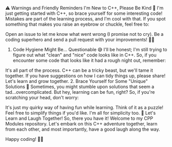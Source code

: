 ⚠️ Warnings and Friendly Reminders
I'm New to C++, Please Be Kind 🙏
I'm just getting started with C++, so brace yourself for some interesting code! Mistakes are part of the learning process, and I'm cool with that. If you spot something that makes you raise an eyebrow or chuckle, feel free to:

Open an issue to let me know what went wrong (I promise not to cry).
Be a coding superhero and send a pull request with your improvements! 🦸‍♂️
1. Code Hygiene Might Be... Questionable 😅
I'll be honest; I'm still trying to figure out what "clean" and "nice" code looks like in C++. So, if you encounter some code that looks like it had a rough night out, remember:

It's all part of the process. C++ can be a tricky beast, but we'll tame it together.
If you have suggestions on how I can tidy things up, please share! Let's learn and grow together.
2. Brace Yourself for Some "Unique" Solutions 🤪
Sometimes, you might stumble upon solutions that seem a tad...overcomplicated. But hey, learning can be fun, right? So, if you're scratching your head, don't worry:

It's just my quirky way of having fun while learning. Think of it as a puzzle!
Feel free to simplify things if you'd like. I'm all for simplicity too.
🚀 Let's Learn and Laugh Together!
So, there you have it! Welcome to my CPP Modules repository. Let's embark on this C++ adventure together, learn from each other, and most importantly, have a good laugh along the way.

Happy coding! 🚀✨
